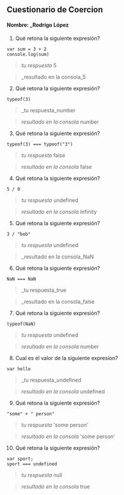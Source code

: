 ## Cuestionario de Coercion
#### Nombre: _Rodrigo López

1. Qué retona la siguiente expresión?
```
var sum = 3 + 2
console.log(sum)
```

> _tu respuesta_ 5

> _resultado en la consola_5

2. Qué retona la siguiente expresión?
```
typeof(3)
```

> _tu respuesta_number

> _resultado en la consola_ number

3. Qué retona la siguiente expresión?
```
typeof(3) === typeof("3")
```

> _tu respuesta_ false

> _resultado en la consola_ false

4. Qué retona la siguiente expresión?
```
5 / 0
```

> _tu respuesta_ undefined

> _resultado en la consola_ Infinity

5. Qué retona la siguiente expresión?
```
3 / "bob"
```

> _tu respuesta_ undefined

> _resultado en la consola_NaN

6. Qué retona la siguiente expresión?
```
NaN === NaN
```

> _tu respuesta_true

> _resultado en la consola_false

7. Qué retona la siguiente expresión?
```
typeof(NaN)
```

> _tu respuesta_ undefined

> _resultado en la consola_ number

8. Cual es el valor de la siguiente expresion?
```
var hello
```

> _tu respuesta_undefined

> _resultado en la consola_ undefined

9. Qué retona la siguiente expresión?
```
"some" + " person"
```

> _tu respuesta_ 'some person'

> _resultado en la consola_ 'some person'

10. Qué retona la siguiente expresión?
```
var sport; 
sport === undefined
```

> _tu respuesta_ null

> _resultado en la consola_ true


